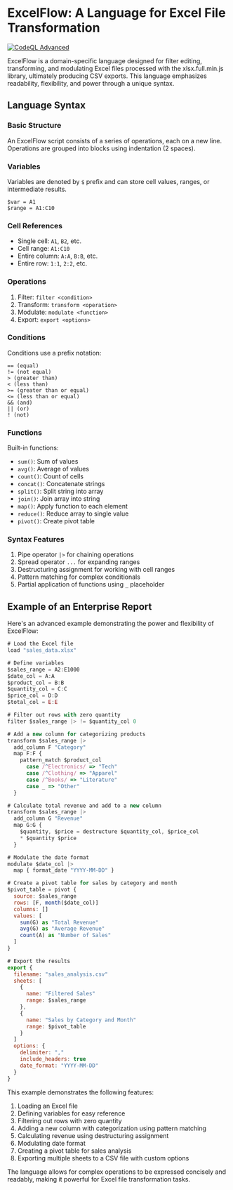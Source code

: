 # ExcelFlow: A Language for Excel File Transformation
[![CodeQL Advanced](https://github.com/JW-Limited/ExelFlow/actions/workflows/codeql.yml/badge.svg)](https://github.com/JW-Limited/ExelFlow/actions/workflows/codeql.yml)

ExcelFlow is a domain-specific language designed for filter editing, transforming, and modulating Excel files processed with the xlsx.full.min.js library, ultimately producing CSV exports. This language emphasizes readability, flexibility, and power through a unique syntax.

## Language Syntax

### Basic Structure

An ExcelFlow script consists of a series of operations, each on a new line. Operations are grouped into blocks using indentation (2 spaces).

### Variables

Variables are denoted by `$` prefix and can store cell values, ranges, or intermediate results.

```
$var = A1
$range = A1:C10
```

### Cell References

- Single cell: `A1`, `B2`, etc.
- Cell range: `A1:C10`
- Entire column: `A:A`, `B:B`, etc.
- Entire row: `1:1`, `2:2`, etc.

### Operations

1. Filter: `filter <condition>`
2. Transform: `transform <operation>`
3. Modulate: `modulate <function>`
4. Export: `export <options>`

### Conditions

Conditions use a prefix notation:

```
== (equal)
!= (not equal)
> (greater than)
< (less than)
>= (greater than or equal)
<= (less than or equal)
&& (and)
|| (or)
! (not)
```

### Functions

Built-in functions:

- `sum()`: Sum of values
- `avg()`: Average of values
- `count()`: Count of cells
- `concat()`: Concatenate strings
- `split()`: Split string into array
- `join()`: Join array into string
- `map()`: Apply function to each element
- `reduce()`: Reduce array to single value
- `pivot()`: Create pivot table

### Syntax Features

1. Pipe operator `|>` for chaining operations
2. Spread operator `...` for expanding ranges
3. Destructuring assignment for working with cell ranges
4. Pattern matching for complex conditionals
5. Partial application of functions using `_` placeholder

## Example of an Enterprise Report
Here's an advanced example demonstrating the power and flexibility of ExcelFlow:

```javascript
# Load the Excel file
load "sales_data.xlsx"

# Define variables
$sales_range = A2:E1000
$date_col = A:A
$product_col = B:B
$quantity_col = C:C
$price_col = D:D
$total_col = E:E

# Filter out rows with zero quantity
filter $sales_range |> != $quantity_col 0

# Add a new column for categorizing products
transform $sales_range |>
  add_column F "Category"
  map F:F {
    pattern_match $product_col
      case /^Electronics/ => "Tech"
      case /^Clothing/ => "Apparel"
      case /^Books/ => "Literature"
      case _ => "Other"
  }

# Calculate total revenue and add to a new column
transform $sales_range |>
  add_column G "Revenue"
  map G:G {
    $quantity, $price = destructure $quantity_col, $price_col
    * $quantity $price
  }

# Modulate the date format
modulate $date_col |>
  map { format_date "YYYY-MM-DD" }

# Create a pivot table for sales by category and month
$pivot_table = pivot {
  source: $sales_range
  rows: [F, month($date_col)]
  columns: []
  values: [
    sum(G) as "Total Revenue"
    avg(G) as "Average Revenue"
    count(A) as "Number of Sales"
  ]
}

# Export the results
export {
  filename: "sales_analysis.csv"
  sheets: [
    {
      name: "Filtered Sales"
      range: $sales_range
    },
    {
      name: "Sales by Category and Month"
      range: $pivot_table
    }
  ]
  options: {
    delimiter: ","
    include_headers: true
    date_format: "YYYY-MM-DD"
  }
}
```

This example demonstrates the following features:

1. Loading an Excel file
2. Defining variables for easy reference
3. Filtering out rows with zero quantity
4. Adding a new column with categorization using pattern matching
5. Calculating revenue using destructuring assignment
6. Modulating date format
7. Creating a pivot table for sales analysis
8. Exporting multiple sheets to a CSV file with custom options

The language allows for complex operations to be expressed concisely and readably, making it powerful for Excel file transformation tasks.

